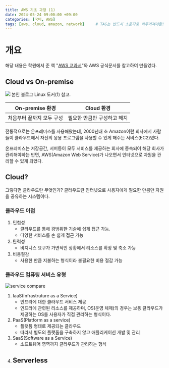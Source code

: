 ```yaml
---
title: AWS 기초 과정 (1)
date: 2024-05-24 09:00:00 +09:00
categories: [국비, AWS]
tags: [aws, cloud, amazon, network]		# TAG는 반드시 소문자로 이루어져야함!
---
```


# 개요

해당 내용은 학원에서 준 책 "[AWS 교과서](https://www.gilbut.co.kr/book/view?bookcode=BN003877&perdevice=pc)"와 AWS 공식문서를 참고하여 만들었다.

## Cloud vs On-premise
![](https://mermaid.ink/img/pako:eNptks9L40AUx_-V4Z1ja6qtdc4ietAVurCw5DKYUQNNUtIprFsKLZsuZXVPrVClEQV_RPEQbQ9K6z_UmfkfnDQr2m7fYSaZz_f73szjVWHXNSlgYJZNi5ZDDQepYBYrUiQbAx6MxFnE2z0RdBFvP4rz63F_hDa_IhE8y44f85j06_K0k3jFcCDboTxuInnaHT-9IoyE3-NPfoI_B0bjqC5-NXj4LI4u5nExDGXzWAQD7rfmcXkSilY3IRvpbx8l-d9IuaQfqeIjtU2bVeLXDr_siVFdqUSzO4s_Px0lsDCV_j7kv-sqA--czHq3F5hFPcSjO3EUzEJ-24rv1XiIq6u2vPjiz9V_l5v0i988TFhC45a_6_-9SSm_OAs7HrWtMp3XnU1CyukdQgrpglrmKdbVOWhgU88mlqnmoBqrDGAH1KYGYPVp0j1SKTIDDKempKTC3MKhswuYeRWqQaVkEkbXLLLvERvwHimW1WmJON9dd-ofcBV-AF7U4BCwrudSuXx2OacvZ7IreT2Tr2nwc-JYTK0msaLnM0uZ7JKuATUt5npbyahOJrb2BoItDuU?type=png)
본인 블로그 Linux 도커(1) 참고.

|On-premise 환경|Cloud 환경|
|--|--|
|처음부터 끝까지 모두 구성|필요한 만큼만 구성하고 해지|

전통적으로는 온프레미스를 사용해왔는데, 2000년대 초 Amazon이란 회사에서 사람들이 클라우드에서 자신의 응용 프로그램을 사용할 수 있게 해주는 서비스(EC2)였다.

온프레미스는 저장공간, 서버등이 모두 서비스를 제공하는 회사에  종속되어 해당 회사가 관리해야하는 반면, AWS(Amazon Web Service)가 나오면서 인터넷으로 자원을 관리할 수 있게 되었다.

## Cloud?

그렇다면 클라우드란 무엇인가? 클라우드란 인터넷으로 사용자에게 필요한 만큼만 자원을 공유하는 시스템이다. 

### 클라우드 이점
1. 민첩성
    - 클라우드를 통해 광범위한 기술에 쉽게 접근 가능.
    - 다양한 서비스를 손 쉽게 접근 가능
2. 탄력성
    - 비지니스 요구가 가변적인 상황에서 리소스를 확장 및 축소 가능
3. 비용절감
    - 사용한 만큼 지불하는 형식이라 불필요한 비용 절감 가능

### 클라우드 컴퓨팅 서비스 유형

![service compare](https://oi.readthedocs.io/en/latest/_images/cloud_stack_with_serverless.png)

1. IaaS(Infrastruture as a Service)
    - 인프라에 대한 클라우드 서비스 제공
    - 인프라에 관련된 리소스를 제공하며, OS(운영 체제)의 경우는 보통 클라우드가 제공하는 OS를 사용자가 직접 관리하는 형식이다.
2. PaaS(Platform as a service)
    - 플랫폼 형태로 제공되는 클라우드
    - 따라서 별도의 플랫폼을 구축하지 않고 애플리케이션 개발 및 관리
3. SaaS(Software as a Service)
    - 소프트웨어 영역까지 클라우드가 관리하는 형식
4. Serverless
    - 